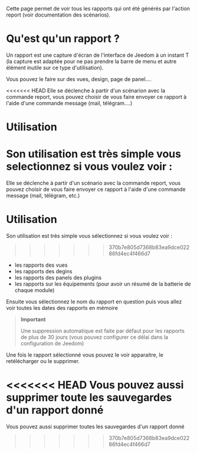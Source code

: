 Cette page permet de voir tous les rapports qui ont été générés par l'action report (voir documentation des scénarios).

# Qu'est qu'un rapport ?

Un rapport est une capture d'écran de l'interface de Jeedom à un instant T (la capture est adaptée pour ne pas prendre la barre de menu et autre élément inutile sur ce type d'utilisation).

Vous pouvez le faire sur des vues, design, page de panel....

<<<<<<< HEAD
Elle se déclenche à partir d'un scénarion avec la commande report, vous pouvez choisir de vous faire envoyer ce rapport à l'aide d'une commande message (mail, télégram....)

# Utilisation

Son utilisation est très simple vous selectionnez si vous voulez voir :
=======
Elle se déclenche à partir d'un scénario avec la commande report, vous pouvez choisir de vous faire envoyer ce rapport à l'aide d'une commande message (mail, télégram, etc.)

# Utilisation

Son utilisation est très simple vous sélectionnez si vous voulez voir :
>>>>>>> 370b7e805d7368b83ea9dce02286fd4ec4f466d7

-   les rapports des vues
-   les rapports des degins
-   les rapports des panels des plugins
- les rapports sur les équipements (pour avoir un résumé de la batterie de chaque module)

Ensuite vous sélectionnez le nom du rapport en question puis vous allez voir toutes les dates des rapports en mémoire

> **Important**
>
> Une suppression automatique est faite par défaut pour les rapports de plus de 30 jours (vous pouvez configurer ce délai dans la configuration de Jeedom)

Une fois le rapport sélectionné vous pouvez le voir apparaitre, le retélécharger ou le supprimer.

<<<<<<< HEAD
Vous pouvez aussi supprimer toute les sauvegardes d'un rapport donné
=======
Vous pouvez aussi supprimer toutes les sauvegardes d'un rapport donné
>>>>>>> 370b7e805d7368b83ea9dce02286fd4ec4f466d7
